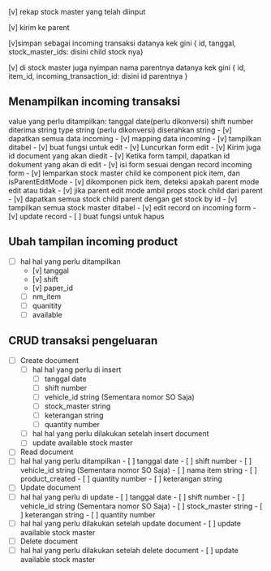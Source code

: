 [v] rekap stock master yang telah diinput

[v] kirim ke parent

[v]simpan sebagai incoming transaksi
datanya kek gini { id, tanggal, stock_master_ids: disini child stock nya}

[v] di stock master juga nyimpan nama parentnya
datanya kek gini { id, item_id, incoming_transaction_id: disini id parentnya }

<!-- 28 Desember 2022 -->
## Menampilkan incoming transaksi
value yang perlu ditampilkan:
  tanggal date(perlu dikonversi)
  shift number
  diterima string
  type string (perlu dikonversi)
  diserahkan string
    - [v] dapatkan semua data incoming
    - [v] mapping data incoming
    - [v] tampilkan ditabel
    - [v] buat fungsi untuk edit
      - [v] Luncurkan form edit
      - [v] Kirim juga id document yang akan diedit
      - [v] Ketika form tampil, dapatkan id dokument yang akan di edit
      - [v] isi form sesuai dengan record incoming form
      - [v] lemparkan stock master child ke component pick item, dan isParentEditMode
      - [v] dikomponen pick item, deteksi apakah parent mode edit atau tidak
      - [v] jika parent edit mode ambil props stock child dari parent
      - [v] dapatkan semua stock child parent dengan get stock by id
      - [v] tampilkan semua stock master ditabel
      - [v] edit record on incoming form
      - [v] update record
    - [ ] buat fungsi untuk hapus

<!-- 29 desember 2022 -->
## Ubah tampilan incoming product
  - [ ] hal hal yang perlu ditampilkan
    - [v] tanggal
    - [v] shift
    - [v] paper_id
    - [ ] nm_item
    - [ ] quanitity
    - [ ] available

## CRUD transaksi pengeluaran
- [ ] Create document
  - [ ] hal hal yang perlu di insert
    - [ ]  tanggal date
    - [ ]  shift number
    - [ ]  vehicle_id string (Sementara nomor SO Saja)
    - [ ]  stock_master string
    - [ ]  keterangan string
    - [ ]  quantity number
  - [ ]  hal hal yang perlu dilakukan setelah insert document
    - [ ]  update available stock master
- [ ]  Read document
  - [ ]  hal hal yang perlu ditampilkan
    - [ ]  tanggal date
    - [ ]  shift number
    - [ ]  vehicle_id string (Sementara nomor SO Saja)
    - [ ]  nama item string
    - [ ]  product_created
    - [ ]  quantity number
    - [ ]  keterangan string
- [ ]  Update document
  - [ ]  hal hal yang perlu di update
    - [ ]  tanggal date
    - [ ]  shift number
    - [ ]  vehicle_id string (Sementara nomor SO Saja)
    - [ ]  stock_master string
    - [ ]  keterangan string
    - [ ]  quantity number
  - [ ]  hal hal yang perlu dilakukan setelah update document
    - [ ]  update available stock master
- [ ]  Delete document
  - [ ]  hal hal yang perlu dilakukan setelah delete document
    - [ ]  update available stock master